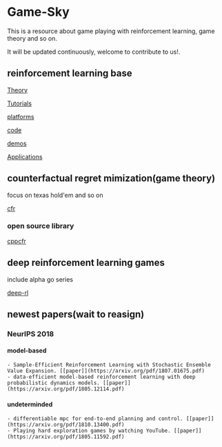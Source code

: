# Game-Sky

This is a resource about game playing with reinforcement learning, game theory and so on.

It will be updated continuously, welcome to contribute to us!.

## reinforcement learning base 
[Theory](rl-base/theory.md)

[Tutorials](rl-base/tutorials.md)

[platforms](rl-base/platforms.md)

[code](rl-base/code.md)

[demos](rl-base/demos.md)

[Applications](rl-base/applications.md)


## counterfactual regret mimization(game theory)
focus on texas hold'em and so on 

[cfr](cfr.md)
### open source library
[cppcfr](https://github.com/achao2013/cppcfr)

## deep reinforcement learning games
include alpha go series

[deep-rl](drl.md)


## newest papers(wait to reasign)
### NeurIPS 2018
#### model-based
	- Sample-Efficient Reinforcement Learning with Stochastic Ensemble Value Expansion. [[paper]](https://arxiv.org/pdf/1807.01675.pdf)
	- data-efficient model-based reinforcement learning with deep probabilistic dynamics models. [[paper]](https://arxiv.org/pdf/1805.12114.pdf)
#### undeterminded
    - differentiable mpc for end-to-end planning and control. [[paper]](https://arxiv.org/pdf/1810.13400.pdf)
	- Playing hard exploration games by watching YouTube. [[paper]](https://arxiv.org/pdf/1805.11592.pdf)
